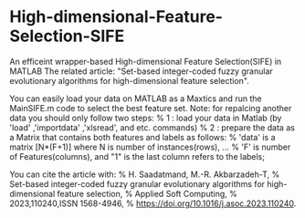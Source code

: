 # High-dimensional-Feature-Selection-SIFE
An efficeint wrapper-based High-dimensional Feature Selection(SIFE) in MATLAB
The related article:
"Set-based integer-coded fuzzy granular evolutionary algorithms for high-dimensional feature selection".    

You can easily load your data on MATLAB as a Maxtics and run the MainSIFE.m code to select the best feature set.
Note: for repalcing another data you should only follow two steps:
%     1 : load your data in Matlab (by 'load' ,'importdata' ,'xlsread', and etc. commands)
%     2 : prepare the data as a Matrix that contains both features and labels as follows:
%       'data' is a matrix [N*(F+1)] where N is number of instances(rows), ...
%         'F' is number of Features(columns), and "1" is the last column refers to the labels;



You can cite the article with:
% H. Saadatmand, M.-R. Akbarzadeh-T,
% Set-based integer-coded fuzzy granular evolutionary algorithms for high-dimensional feature selection,
% Applied Soft Computing,
% 2023,110240,ISSN 1568-4946,
% https://doi.org/10.1016/j.asoc.2023.110240.

